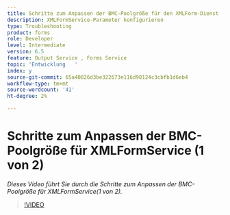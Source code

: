 ```yaml
---
title: Schritte zum Anpassen der BMC-Poolgröße für den XMLForm-Dienst (1 von 2)
description: XMLFormService-Parameter konfigurieren
type: Troubleshooting
product: forms
role: Developer
level: Intermediate
version: 6.5
feature: Output Service , Forms Service
topic: 'Entwicklung   '
index: y
source-git-commit: 65a40826d3be322673e116d98124c3cbfb1d6eb4
workflow-type: tm+mt
source-wordcount: '41'
ht-degree: 2%

---
```


# Schritte zum Anpassen der BMC-Poolgröße für XMLFormService (1 von 2)

*Dieses Video führt Sie durch die Schritte zum Anpassen der BMC-Poolgröße für XMLFormService(1 von 2).*

>[!VIDEO](https://video.tv.adobe.com/v/335552?quality=9&learn=on)
